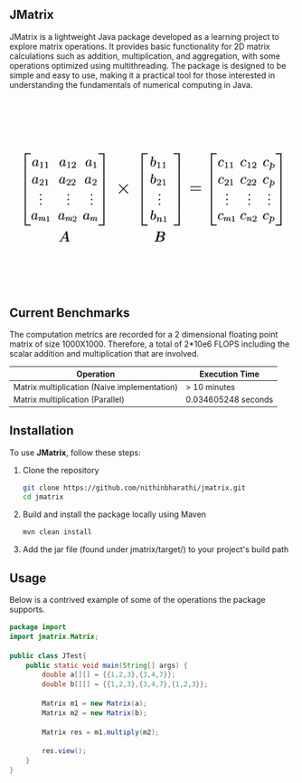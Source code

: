 ## JMatrix

JMatrix is a lightweight Java package developed as a learning project to explore matrix operations. It provides basic functionality for 2D matrix calculations such as addition, multiplication, and aggregation, with some operations optimized using multithreading. The package is designed to be simple and easy to use, making it a practical tool for those interested in understanding the fundamentals of numerical computing in Java.

![](matrix.png)

## Current Benchmarks

The computation metrics are recorded for a 2 dimensional floating point matrix of size 1000X1000. Therefore, a total of 2*10e6 FLOPS including the scalar addition and multiplication that are involved.

|			Operation			   |	Execution Time	|	
|----------------------------------|--------------------------------|
| Matrix multiplication (Naive implementation)   |			> 10 minutes 	    |
| Matrix multiplication (Parallel) |  			0.034605248 	seconds    | 

## Installation

To use **JMatrix**, follow these steps:

1. Clone the repository  
   ```bash
   git clone https://github.com/nithinbharathi/jmatrix.git
   cd jmatrix
2. Build and install the package locally using Maven
	```bash
	mvn clean install
3. Add the jar file (found under jmatrix/target/) to your project's build path


## Usage

Below is a contrived example of some of the operations the package supports.

```Java
package import
import jmatrix.Matrix;
	
public class JTest{
	public static void main(String[] args) {
		double a[][] = {{1,2,3},{3,4,7}};
		double b[][] = {{1,2,3},{3,4,7},{1,2,3}};

		Matrix m1 = new Matrix(a);
		Matrix m2 = new Matrix(b);

		Matrix res = m1.multiply(m2);

		res.view();
	}
}
```
